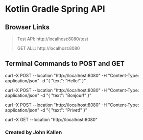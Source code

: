 # Kotlin Gradle Spring API

## Browser Links
> Test API: http://localhost:8080/test
> 
> GET ALL: http://localhost:8080
> 
> 


## Terminal Commands to POST and GET
curl -X POST --location "http://localhost:8080" -H "Content-Type: application/json" -d "{ \"text\": \"Hello!\" }"

curl -X POST --location "http://localhost:8080" -H "Content-Type: application/json" -d "{ \"text\": \"Bonjour!\" }"

curl -X POST --location "http://localhost:8080" -H "Content-Type: application/json" -d "{ \"text\": \"Privet!\" }"

curl -X GET --location "http://localhost:8080"

### Created by John Kallen